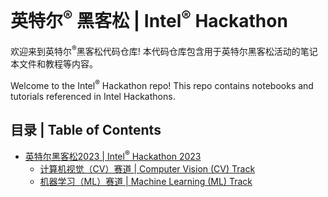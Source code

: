 # 英特尔<sup>&reg;</sup> 黑客松 | Intel<sup>&reg;</sup> Hackathon

欢迎来到英特尔<sup>&reg;</sup>黑客松代码仓库! 本代码仓库包含用于英特尔黑客松活动的笔记本文件和教程等内容。

Welcome to the Intel<sup>&reg;</sup> Hackathon repo! This repo contains notebooks and tutorials referenced in Intel Hackathons.

## 目录 | Table of Contents
- [英特尔黑客松2023 | Intel<sup>&reg;</sup> Hackathon 2023](2023hackathon)
    - [计算机视觉（CV）赛道 | Computer Vision (CV) Track](computer-vision-track)
    - [机器学习（ML）赛道 | Machine Learning (ML) Track](machine-learning-track)
